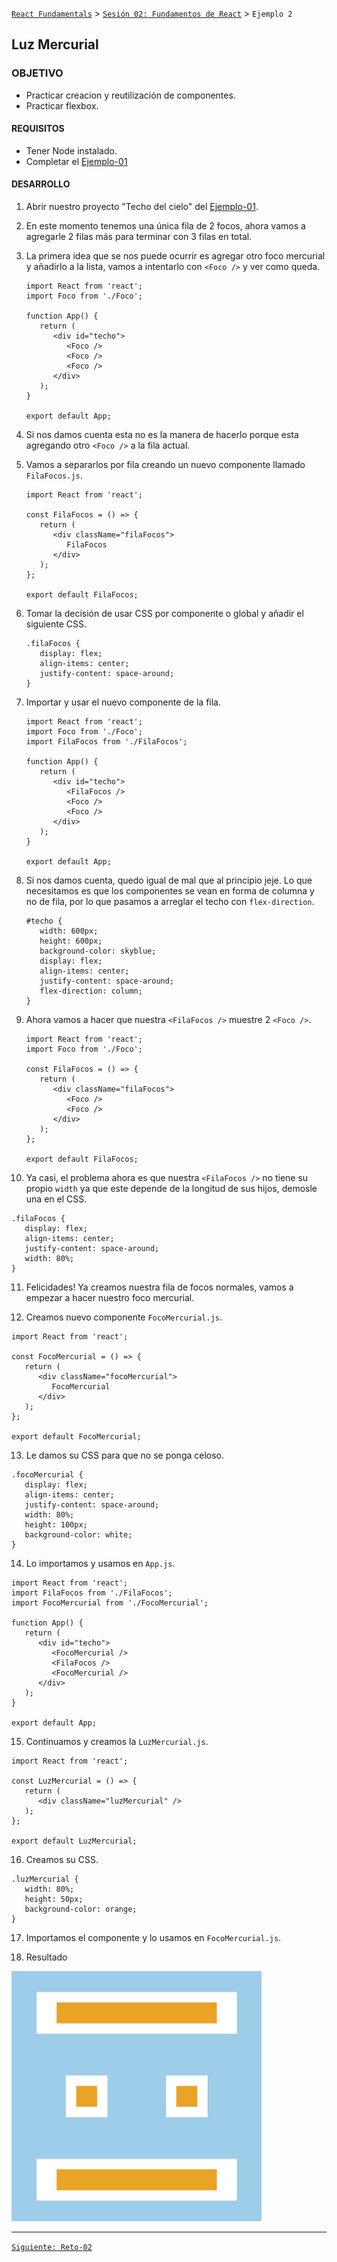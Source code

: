 [`React Fundamentals`](../../README.md) > [`Sesión 02: Fundamentos de React`](../Readme.md) > `Ejemplo 2`

## Luz Mercurial

### OBJETIVO 
- Practicar creacion y reutilización de componentes.
- Practicar flexbox.

#### REQUISITOS 
- Tener Node instalado.
- Completar el [Ejemplo-01](../Ejemplo-01)

#### DESARROLLO

1. Abrir nuestro proyecto "Techo del cielo" del [Ejemplo-01](../Ejemplo-01).

2. En este momento tenemos una única fila de 2 focos, ahora vamos a agregarle 2 filas más para terminar con 3 filas en total.

3. La primera idea que se nos puede ocurrir es agregar otro foco mercurial y añadirlo a la lista, vamos a intentarlo con `<Foco />` y ver como queda.
   ```
   import React from 'react';
   import Foco from './Foco';

   function App() {
      return (
         <div id="techo">
            <Foco />
            <Foco />
            <Foco />
         </div>
      );
   }

   export default App;
   ```

4. Si nos damos cuenta esta no es la manera de hacerlo porque esta agregando otro `<Foco />` a la fila actual.


5. Vamos a separarlos por fila creando un nuevo componente llamado `FilaFocos.js`.
   ```
   import React from 'react';

   const FilaFocos = () => {
      return (
         <div className="filaFocos">
            FilaFocos
         </div>
      );
   };

   export default FilaFocos;
   ``` 

6. Tomar la decisión de usar CSS por componente o global y añadir el siguiente CSS.
   ```
   .filaFocos {
      display: flex;
      align-items: center;
      justify-content: space-around;
   }
   ```

7. Importar y usar el nuevo componente de la fila.
   ```
   import React from 'react';
   import Foco from './Foco';
   import FilaFocos from './FilaFocos';

   function App() {
      return (
         <div id="techo">
            <FilaFocos />
            <Foco />
            <Foco />
         </div>
      );
   }

   export default App;
   ```

8. Si nos damos cuenta, quedo igual de mal que al principio jeje. Lo que necesitamos es que los componentes se vean en forma de columna y no de fila, por lo que pasamos a arreglar el techo con `flex-direction`.
   ```
   #techo {
      width: 600px;
      height: 600px;
      background-color: skyblue;
      display: flex;
      align-items: center;
      justify-content: space-around;
      flex-direction: column;
   }
   ```

9. Ahora vamos a hacer que nuestra `<FilaFocos />` muestre 2 `<Foco />`.
   ```
   import React from 'react';
   import Foco from './Foco';

   const FilaFocos = () => {
      return (
         <div className="filaFocos">
            <Foco />
            <Foco />
         </div>
      );
   };

   export default FilaFocos;
   ```

10. Ya casi, el problema ahora es que nuestra `<FilaFocos />` no tiene su propio `width` ya que este depende de la longitud de sus hijos, demosle una en el CSS.
   ```
   .filaFocos {
      display: flex;
      align-items: center;
      justify-content: space-around;
      width: 80%;
   }
   ```

11. Felicidades! Ya creamos nuestra fila de focos normales, vamos a empezar a hacer nuestro foco mercurial.

12. Creamos nuevo componente `FocoMercurial.js`.
   ```
   import React from 'react';

   const FocoMercurial = () => {
      return (
         <div className="focoMercurial">
            FocoMercurial
         </div>
      );
   };

   export default FocoMercurial;
   ```

13. Le damos su CSS para que no se ponga celoso.
   ```
   .focoMercurial {
      display: flex;
      align-items: center;
      justify-content: space-around;
      width: 80%;
      height: 100px;
      background-color: white;
   }
```

14. Lo importamos y usamos en `App.js`.
   ```
   import React from 'react';
   import FilaFocos from './FilaFocos';
   import FocoMercurial from './FocoMercurial';

   function App() {
      return (
         <div id="techo">
            <FocoMercurial />
            <FilaFocos />
            <FocoMercurial />
         </div>
      );
   }

   export default App;
   ```

15. Continuamos y creamos la `LuzMercurial.js`.
   ```
   import React from 'react';

   const LuzMercurial = () => {
      return (
         <div className="luzMercurial" />
      );
   };

   export default LuzMercurial;
   ```

16. Creamos su CSS.
   ```
   .luzMercurial {
      width: 80%;
      height: 50px;
      background-color: orange;
   }
   ```

17. Importamos el componente y lo usamos en `FocoMercurial.js`.

18. Resultado
<img src="./public/resultado.png" width="400">

-------

[`Siguiente: Reto-02`](../Reto-02)
